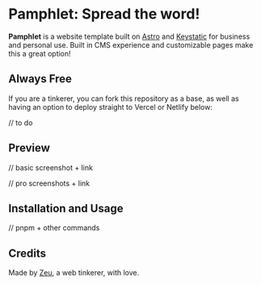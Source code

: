 # Pamphlet: Spread the word!

**Pamphlet** is a website template built on [Astro](https://astro.build) and
[Keystatic](https://keystatic.com) for business and personal use. Built in CMS experience
and customizable pages make this a great option!

## Always Free

If you are a tinkerer, you can fork this repository as a base, as well as having an
option to deploy straight to Vercel or Netlify below:

// to do

## Preview

// basic screenshot + link

// pro screenshots + link

## Installation and Usage

// pnpm + other commands

## Credits

Made by [Zeu](https://zeu.dev), a web tinkerer, with love.
